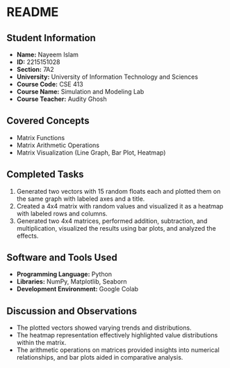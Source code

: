 # README

## Student Information

- **Name:** Nayeem Islam
- **ID:** 2215151028
- **Section:** 7A2
- **University:** University of Information Technology and Sciences 
- **Course Code:** CSE 413
- **Course Name:** Simulation and Modeling Lab
- **Course Teacher:** Audity Ghosh

## Covered Concepts

- Matrix Functions
- Matrix Arithmetic Operations
- Matrix Visualization (Line Graph, Bar Plot, Heatmap)

## Completed Tasks

1. Generated two vectors with 15 random floats each and plotted them on the same graph with labeled axes and a title.
2. Created a 4x4 matrix with random values and visualized it as a heatmap with labeled rows and columns.
3. Generated two 4x4 matrices, performed addition, subtraction, and multiplication, visualized the results using bar plots, and analyzed the effects.

## Software and Tools Used

- **Programming Language:** Python
- **Libraries:** NumPy, Matplotlib, Seaborn
- **Development Environment:** Google Colab

## Discussion and Observations

- The plotted vectors showed varying trends and distributions.
- The heatmap representation effectively highlighted value distributions within the matrix.
- The arithmetic operations on matrices provided insights into numerical relationships, and bar plots aided in comparative analysis.
